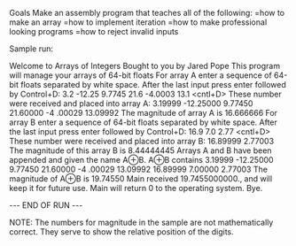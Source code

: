 Goals
Make an assembly program that teaches all of the following:
=how to make an array
=how to implement iteration
=how to make professional looking programs
=how to reject invalid inputs

Sample run:

Welcome to Arrays of Integers
Bought to you by Jared Pope
This program will manage your arrays of 64-bit floats
For array A enter a sequence of 64-bit floats separated by white space.
After the last input press enter followed by Control+D:
3.2
-12.25
9.7745
21.6
-4.0003
13.1 <enter> <cntl+D>
These number were received and placed into array A:
3.19999 -12.25000 9.77450 21.60000 -4 .00029 13.09992
The magnitude of array A is 16.666666
For array B enter a sequence of 64-bit floats separated by white space.
After the last input press enter followed by Control+D:
16.9
7.0
2.77 <enter> <cntl+D>
These number were received and placed into array B:
16.89999 2.77003
The magnitude of this array B is 8.44444445
Arrays A and B have been appended and given the name A⊕B.
A⊕B contains
3.19999 -12.25000 9.77450 21.60000 -4 .00029 13.09992 16.89999 7.00000
2.77003
The magnitude of A⊕B is 19.74550
Main received 19.7455000000., and will keep it for future use.
Main will return 0 to the operating system. Bye.
  
--- END OF RUN ---
  
NOTE: The numbers for magnitude in the sample are not mathematically correct. They serve to show the relative position of
the digits.
